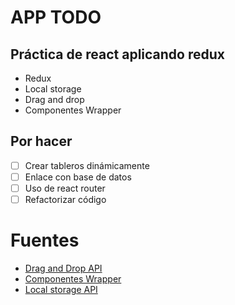 # APP TODO
## Práctica de react aplicando redux
- Redux
- Local storage
- Drag and drop
- Componentes Wrapper
## Por hacer
- [ ] Crear tableros dinámicamente
- [ ] Enlace con base de datos
- [ ] Uso de react router 
- [ ] Refactorizar código

# Fuentes
- [Drag and Drop API](https://developer.mozilla.org/en-US/docs/Web/API/HTML_Drag_and_Drop_API)
- [Componentes Wrapper](https://www.digitalocean.com/community/tutorials/how-to-create-wrapper-components-in-react-with-props-es#paso-3-crear-componentes-wrapper-con-children)
- [Local storage API](https://developer.mozilla.org/es/docs/Web/API/Window/localStorage)